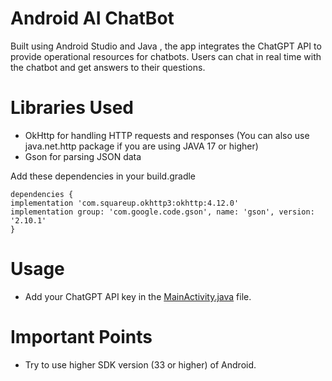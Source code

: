# Android AI ChatBot

Built using Android Studio and Java , the app integrates the ChatGPT API to provide operational resources for chatbots. 
Users can chat in real time with the chatbot and get answers to their questions.

# Libraries Used
* OkHttp for handling HTTP requests and responses
(You can also use java.net.http package if you are using JAVA 17 or higher)
* Gson for parsing JSON data

Add these dependencies in your build.gradle
```
dependencies {
implementation 'com.squareup.okhttp3:okhttp:4.12.0'
implementation group: 'com.google.code.gson', name: 'gson', version: '2.10.1' 
}  
```

# Usage

* Add your ChatGPT API key in the [MainActivity.java](https://github.com/gangulwar/Android-ChatBot/blob/main/app/src/main/java/com/gangulwar/layouttest/MainActivity.java#L85) file.

# Important Points

* Try to use higher SDK version (33 or higher) of Android.
